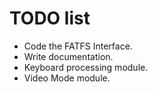 # TODO list

- Code the FATFS Interface. 
- Write documentation.
- Keyboard processing module.
- Video Mode module.
